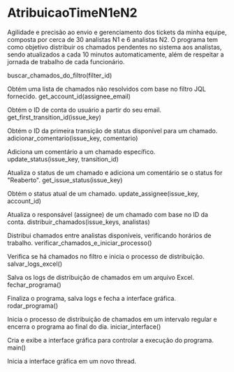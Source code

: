 # AtribuicaoTimeN1eN2
Agilidade e precisão ao envio e gerenciamento dos tickets da minha equipe, composta por cerca de 30 analistas N1 e 6 analistas N2.   O programa tem como objetivo distribuir os chamados pendentes no sistema aos analistas, sendo atualizados a cada 10 minutos automaticamente, além de respeitar a jornada de trabalho de cada funcionário.

buscar_chamados_do_filtro(filter_id)

Obtém uma lista de chamados não resolvidos com base no filtro JQL fornecido.
get_account_id(assignee_email)

Obtém o ID de conta do usuário a partir do seu email.
get_first_transition_id(issue_key)

Obtém o ID da primeira transição de status disponível para um chamado.
adicionar_comentario(issue_key, comentario)

Adiciona um comentário a um chamado específico.
update_status(issue_key, transition_id)

Atualiza o status de um chamado e adiciona um comentário se o status for "Reaberto".
get_issue_status(issue_key)

Obtém o status atual de um chamado.
update_assignee(issue_key, account_id)

Atualiza o responsável (assignee) de um chamado com base no ID da conta.
distribuir_chamados(issue_keys, analistas)

Distribui chamados entre analistas disponíveis, verificando horários de trabalho.
verificar_chamados_e_iniciar_processo()

Verifica se há chamados no filtro e inicia o processo de distribuição.
salvar_logs_excel()

Salva os logs de distribuição de chamados em um arquivo Excel.
fechar_programa()

Finaliza o programa, salva logs e fecha a interface gráfica.
rodar_programa()

Inicia o processo de distribuição de chamados em um intervalo regular e encerra o programa ao final do dia.
iniciar_interface()

Cria e exibe a interface gráfica para controlar a execução do programa.
main()

Inicia a interface gráfica em um novo thread.
